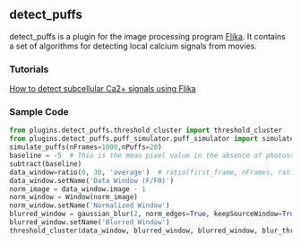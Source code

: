 ## detect_puffs ##
detect\_puffs is a plugin for the image processing program [Flika](http://flika-org.github.io/).  It contains a set of algorithms for detecting local calcium signals from movies.

### Tutorials ###
[How to detect subcellular Ca2+ signals using Flika](
http://htmlpreview.github.io/?https://github.com/kyleellefsen/detect_puffs/blob/master/docs/How%20to%20detect%20subcellular%20Ca2%2B%20signals%20using%20Flika.html)

### Sample Code ###
```python
from plugins.detect_puffs.threshold_cluster import threshold_cluster
from plugins.detect_puffs.puff_simulator.puff_simulator import simulate_puffs
simulate_puffs(nFrames=1000,nPuffs=20)
baseline = -5  # This is the mean pixel value in the absence of photons.
subtract(baseline)
data_window=ratio(0, 30, 'average')  # ratio(first_frame, nFrames, ratio_type). Now we are in F/F0
data_window.setName('Data Window (F/F0)')
norm_image = data_window.image - 1
norm_window = Window(norm_image)
norm_window.setName('Normalized Window')
blurred_window = gaussian_blur(2, norm_edges=True, keepSourceWindow=True)
blurred_window.setName('Blurred Window')
threshold_cluster(data_window, blurred_window, blurred_window, blur_thresh=.1)
```
